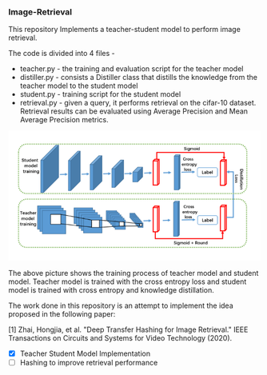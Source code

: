 ### Image-Retrieval

This repository Implements a teacher-student model to perform image retrieval. 

The code is divided into 4 files -
- teacher.py - the training and evaluation script for the teacher model
- distiller.py - consists a Distiller class that distills the knowledge from the teacher model to the student model
- student.py - training script for the student model
- retrieval.py - given a query, it performs retrieval on the cifar-10 dataset. Retrieval results can be evaluated using Average Precision and Mean Average Precision metrics.

![Architecture](https://github.com/Riya-11/Image-Retrieval/blob/main/architecture.png?raw=true)

The above picture shows the training process of teacher model and student model. Teacher model is trained with the cross entropy loss and student model is trained with cross
entropy and knowledge distillation. 

The work done in this repository is an attempt to implement the idea proposed in the following paper:

<a id="1">[1]</a> Zhai, Hongjia, et al. "Deep Transfer Hashing for Image Retrieval." IEEE Transactions on Circuits and Systems for Video Technology (2020).

- [x] Teacher Student Model Implementation
- [ ] Hashing to improve retrieval performance